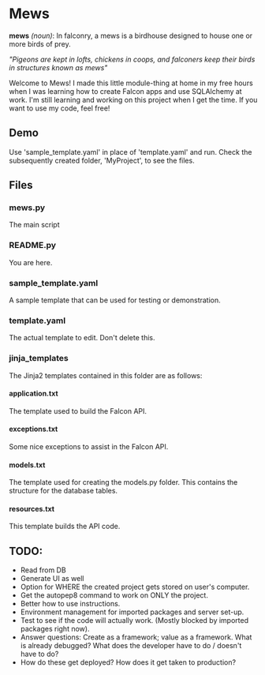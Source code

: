 # Mews

**mews** _(noun)_: In falconry, a mews is a birdhouse designed to house one or more birds of prey. 
    
_"Pigeons are kept in lofts, chickens in coops, and falconers keep their birds in structures known as mews"_

Welcome to Mews! I made this little module-thing at home in my free hours when I was learning how to create Falcon apps and use SQLAlchemy at work. I'm still learning and working on this project when I get the time. If you want to use my code, feel free! 

## Demo
Use 'sample_template.yaml' in place of 'template.yaml' and run. Check the subsequently created folder, 'MyProject', to see the files.

## Files
### mews.py
The main script

### README.py
You are here.

### sample_template.yaml
A sample template that can be used for testing or demonstration.

### template.yaml
The actual template to edit. Don't delete this.

### jinja_templates
The Jinja2 templates contained in this folder are as follows:

#### application.txt
The template used to build the Falcon API.

#### exceptions.txt
Some nice exceptions to assist in the Falcon API.

#### models.txt
The template used for creating the models.py folder. This contains the structure for the database tables.

#### resources.txt
This template builds the API code.


## TODO: 
* Read from DB
* Generate UI as well
* Option for WHERE the created project gets stored on user's computer.
* Get the autopep8 command to work on ONLY the project.
* Better how to use instructions.
* Environment management for imported packages and server set-up.
* Test to see if the code will actually work. (Mostly blocked by imported packages right now).
* Answer questions: Create as a framework; value as a framework. What is already debugged? What does the developer have to do / doesn't have to do?
* How do these get deployed? How does it get taken to production?
